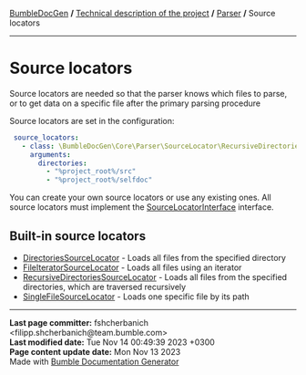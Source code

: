 <embed> <a href="/docs/README.md">BumbleDocGen</a> <b>/</b> <a href="/docs/tech/readme.md">Technical description of the project</a> <b>/</b> <a href="/docs/tech/2.parser/readme.md">Parser</a> <b>/</b> Source locators<hr> </embed>

<embed> <h1>Source locators</h1> </embed>

Source locators are needed so that the parser knows which files to parse, or to get data on a specific file after the primary parsing procedure

Source locators are set in the configuration:

```yaml
 source_locators:
   - class: \BumbleDocGen\Core\Parser\SourceLocator\RecursiveDirectoriesSourceLocator
     arguments:
       directories:
         - "%project_root%/src"
         - "%project_root%/selfdoc"
```


You can create your own source locators or use any existing ones. All source locators must implement the <a href="/docs/tech/2.parser/classes/SourceLocatorInterface.md">SourceLocatorInterface</a> interface.

<embed> <h2>Built-in source locators</h2> </embed>

<embed> <ul><li><a href='/docs/tech/2.parser/classes/DirectoriesSourceLocator.md'>DirectoriesSourceLocator</a> - Loads all files from the specified directory</li><li><a href='/docs/tech/2.parser/classes/FileIteratorSourceLocator.md'>FileIteratorSourceLocator</a> - Loads all files using an iterator</li><li><a href='/docs/tech/2.parser/classes/RecursiveDirectoriesSourceLocator.md'>RecursiveDirectoriesSourceLocator</a> - Loads all files from the specified directories, which are traversed recursively</li><li><a href='/docs/tech/2.parser/classes/SingleFileSourceLocator.md'>SingleFileSourceLocator</a> - Loads one specific file by its path</li></ul> </embed>


<div id='page_committer_info'>
<hr>
<b>Last page committer:</b> fshcherbanich &lt;filipp.shcherbanich@team.bumble.com&gt;<br><b>Last modified date:</b>   Tue Nov 14 00:49:39 2023 +0300<br><b>Page content update date:</b> Mon Nov 13 2023<br>Made with <a href='https://github.com/bumble-tech/bumble-doc-gen/blob/master/docs/README.md'>Bumble Documentation Generator</a></div>